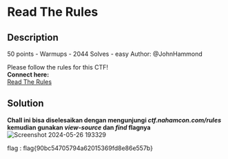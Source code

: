 # Read The Rules
## Description
50 points - Warmups - 2044 Solves - easy
Author: @JohnHammond

Please follow the rules for this CTF!
<br/>
<strong>Connect here:</strong><br/>
<a href="https://ctf.nahamcon.com/rules">Read The Rules</a>

## Solution
**Chall ini bisa diselesaikan dengan mengunjungi _ctf.nahamcon.com/rules_ kemudian gunakan _view-source_ dan _find_ flagnya**
![Screenshot 2024-05-26 193329](https://github.com/aldisakti2/Writeup/assets/106227122/566ebf19-45c3-44da-b243-b54042479ae8)

flag : flag{90bc54705794a62015369fd8e86e557b}

